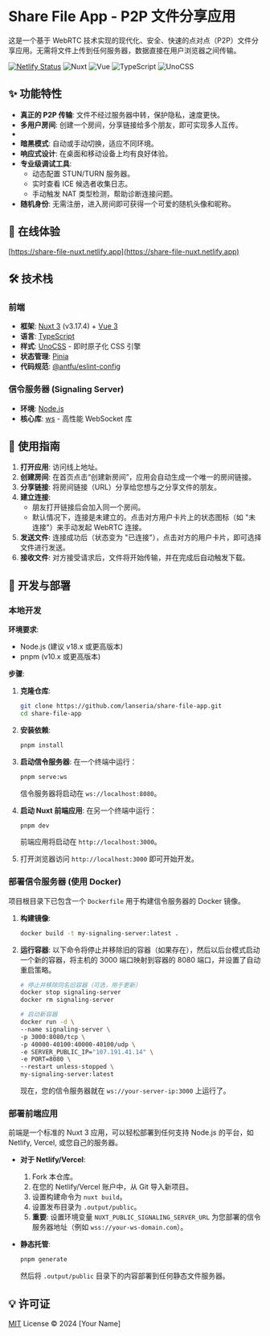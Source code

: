 # Share File App - P2P 文件分享应用

这是一个基于 WebRTC 技术实现的现代化、安全、快速的点对点（P2P）文件分享应用。无需将文件上传到任何服务器，数据直接在用户浏览器之间传输。

[![Netlify Status](https://api.netlify.com/api/v1/badges/53013dec-e937-4d9b-9140-a756fafd5209/deploy-status)](https://app.netlify.com/sites/share-file-nuxt/deploys)
![Nuxt](https://img.shields.io/badge/Nuxt-3.17-00DC82?logo=nuxt.js)
![Vue](https://img.shields.io/badge/Vue-3-4FC08D?logo=vue.js)
![TypeScript](https://img.shields.io/badge/TypeScript-blue?logo=typescript)
![UnoCSS](https://img.shields.io/badge/UnoCSS-gray?logo=unocss)

## ✨ 功能特性

- **真正的 P2P 传输**: 文件不经过服务器中转，保护隐私，速度更快。
- **多用户房间**: 创建一个房间，分享链接给多个朋友，即可实现多人互传。
-
- **暗黑模式**: 自动或手动切换，适应不同环境。
- **响应式设计**: 在桌面和移动设备上均有良好体验。
- **专业级调试工具**:
  - 动态配置 STUN/TURN 服务器。
  - 实时查看 ICE 候选者收集日志。
  - 手动触发 NAT 类型检测，帮助诊断连接问题。
- **随机身份**: 无需注册，进入房间即可获得一个可爱的随机头像和昵称。

## 🚀 在线体验

[https://share-file-nuxt.netlify.app](https://share-file-nuxt.netlify.app) <!-- 替换为您的线上地址 -->

## 🛠️ 技术栈

### 前端

- **框架**: [Nuxt 3](https://nuxt.com/) (v3.17.4) + [Vue 3](https://vuejs.org/)
- **语言**: [TypeScript](https://www.typescriptlang.org/)
- **样式**: [UnoCSS](https://unocss.dev/) - 即时原子化 CSS 引擎
- **状态管理**: [Pinia](https://pinia.vuejs.org/)
- **代码规范**: [@antfu/eslint-config](https://github.com/antfu/eslint-config)

### 信令服务器 (Signaling Server)

- **环境**: [Node.js](https://nodejs.org/)
- **核心库**: [ws](https://github.com/websockets/ws) - 高性能 WebSocket 库

## 📖 使用指南

1.  **打开应用**: 访问线上地址。
2.  **创建房间**: 在首页点击“创建新房间”，应用会自动生成一个唯一的房间链接。
3.  **分享链接**: 将房间链接（URL）分享给您想与之分享文件的朋友。
4.  **建立连接**:
    - 朋友打开链接后会加入同一个房间。
    - 默认情况下，连接是未建立的。点击对方用户卡片上的状态图标（如 "未连接"）来手动发起 WebRTC 连接。
5.  **发送文件**: 连接成功后（状态变为 "已连接"），点击对方的用户卡片，即可选择文件进行发送。
6.  **接收文件**: 对方接受请求后，文件将开始传输，并在完成后自动触发下载。

## 🔧 开发与部署

### 本地开发

**环境要求**:

- Node.js (建议 v18.x 或更高版本)
- pnpm (v10.x 或更高版本)

**步骤**:

1.  **克隆仓库**:

    ```bash
    git clone https://github.com/lanseria/share-file-app.git
    cd share-file-app
    ```

2.  **安装依赖**:

    ```bash
    pnpm install
    ```

3.  **启动信令服务器**:
    在一个终端中运行：

    ```bash
    pnpm serve:ws
    ```

    信令服务器将启动在 `ws://localhost:8080`。

4.  **启动 Nuxt 前端应用**:
    在另一个终端中运行：

    ```bash
    pnpm dev
    ```

    前端应用将启动在 `http://localhost:3000`。

5.  打开浏览器访问 `http://localhost:3000` 即可开始开发。

### 部署信令服务器 (使用 Docker)

项目根目录下已包含一个 `Dockerfile` 用于构建信令服务器的 Docker 镜像。

1.  **构建镜像**:

    ```bash
    docker build -t my-signaling-server:latest .
    ```

2.  **运行容器**:
    以下命令将停止并移除旧的容器（如果存在），然后以后台模式启动一个新的容器，将主机的 3000 端口映射到容器的 8080 端口，并设置了自动重启策略。

    ```bash
    # 停止并移除同名旧容器（可选，用于更新）
    docker stop signaling-server
    docker rm signaling-server

    # 启动新容器
    docker run -d \
    --name signaling-server \
    -p 3000:8080/tcp \
    -p 40000-40100:40000-40100/udp \
    -e SERVER_PUBLIC_IP="107.191.41.14" \
    -e PORT=8080 \
    --restart unless-stopped \
    my-signaling-server:latest
    ```

    现在，您的信令服务器就在 `ws://your-server-ip:3000` 上运行了。

### 部署前端应用

前端是一个标准的 Nuxt 3 应用，可以轻松部署到任何支持 Node.js 的平台，如 Netlify, Vercel, 或您自己的服务器。

- **对于 Netlify/Vercel**:

  1.  Fork 本仓库。
  2.  在您的 Netlify/Vercel 账户中，从 Git 导入新项目。
  3.  设置构建命令为 `nuxt build`。
  4.  设置发布目录为 `.output/public`。
  5.  **重要**: 设置环境变量 `NUXT_PUBLIC_SIGNALING_SERVER_URL` 为您部署的信令服务器地址（例如 `wss://your-ws-domain.com`）。

- **静态托管**:
  ```bash
  pnpm generate
  ```
  然后将 `.output/public` 目录下的内容部署到任何静态文件服务器。

## 💡 许可证

[MIT](./LICENSE) License © 2024 [Your Name]
